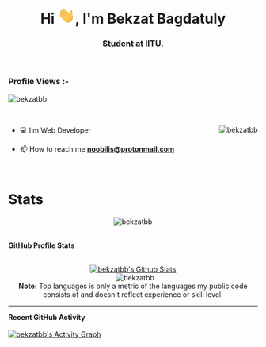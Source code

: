 
<h1 align="center">Hi <img width="35" src="https://github.com/1999AZZAR/1999AZZAR/blob/main/resources/img/waving.gif">, I'm Bekzat Bagdatuly</h1>
<h3 align="center">Student at IITU.</h3>

<br>

<p align="right"> <h3>Profile Views :-</h3> <img src="https://komarev.com/ghpvc/?username=bekzatbb&label=Profile%20views&color=0e75b6&style=flat"
    alt="bekzatbb" /> 
  </p>

<br>

<p><img align="right" src="https://github.com/Adam-pw/Adam-pw/blob/main/animation_500_kxa883sd.gif" alt="bekzatbb" /></p>


- 💻 I’m Web Developer

- 📫 How to reach me **noobilis@protonmail.com**

<br>

<h1>Stats</h1>

<p align="center"><img src="https://github-readme-streak-stats.herokuapp.com/?user=bekzatbb&theme=algolia" alt="bekzatbb" /></p>

<br>

<summary><b>GitHub Profile Stats</b></summary>
  <br/>
  <p align="center">
    <a href="https://github.com/anuraghazra/github-readme-stats"><img alt="bekzatbb's Github Stats" src="https://github-readme-stats.vercel.app/api?username=bekzatbb&show_icons=true&count_private=true&theme=vue-dark" height="192px"/></a>
<br/>
  &nbsp;
	  <img src="https://github-readme-stats.vercel.app/api/top-langs?username=bekzatbb&langs_count=10&show_icons=true&locale=en&layout=compact&theme=vue-dark" alt="bekzatbb" height="192px"/>
  <br/>
  <b>Note:</b> Top languages is only a metric of the languages my public code consists of and doesn't reflect experience or skill level.
  </p>

----

  <summary><b>Recent GitHub Activity</b></summary>
  <br/>
   <a href="https://github.com/bekzatbb"><img alt="bekzatbb's Activity Graph" src="https://activity-graph.herokuapp.com/graph?username=bekzatbb&custom_title=bekzatbb's%20Contribution%20Graph&theme=vue-dark" /></a>
  <br/>
